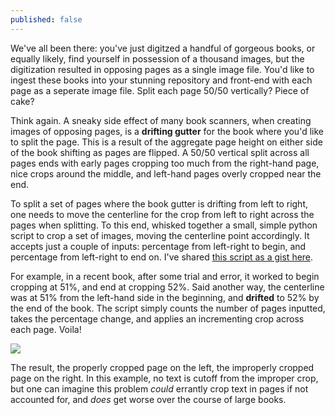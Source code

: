 ```yaml
---
published: false
---
```

We've all been there: you've just digitzed a handful of gorgeous books, or equally likely, find yourself in possession of a thousand images, but the digitization resulted in opposing pages as a single image file.  You'd like to ingest these books into your stunning repository and front-end with each page as a seperate image file.  Split each page 50/50 vertically?  Piece of cake?

Think again.  A sneaky side effect of many book scanners, when creating images of opposing pages, is a **drifting gutter** for the book where you'd like to split the page.  This is a result of the aggregate page height on either side of the book shifting as pages are flipped. A 50/50 vertical split across all pages ends with early pages cropping too much from the right-hand page, nice crops around the middle, and left-hand pages overly cropped near the end.

To split a set of pages where the book gutter is drifting from left to right, one needs to move the centerline for the crop from left to right across the pages when splitting.  To this end, whisked together a small, simple python script to crop a set of images, moving the centerline point accordingly.  It accepts just a couple of inputs: percentage from left-right to begin, and percentage from left-right to end on.  I've shared [this script as a gist here](https://gist.github.com/ghukill/54bf255c831fc00b5b9930acd5600d24).

For example, in a recent book, after some trial and error, it worked to begin cropping at 51%, and end at cropping 52%.  Said another way, the centerline was at 51% from the left-hand side in the beginning, and **drifted** to 52% by the end of the book.  The script simply counts the number of pages inputted, takes the percentage change, and applies an incrementing crop across each page.  Voila!

![]({{site.baseurl}}/assets/images/page_crop.png)

The result, the properly cropped page on the left, the improperly cropped page on the right.  In this example, no text is cutoff from the improper crop, but one can imagine this problem *could* errantly crop text in pages if not accounted for, and *does* get worse over the course of large books.